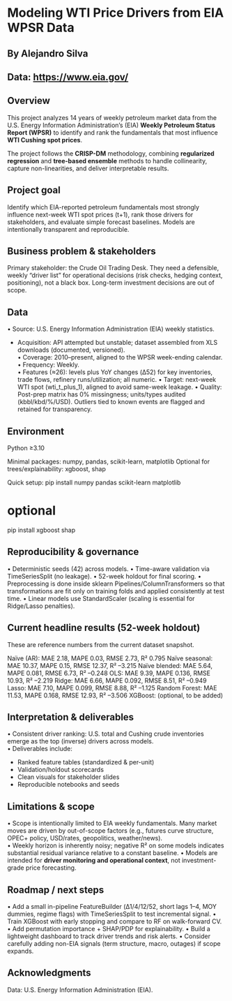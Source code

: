 # Modeling WTI Price Drivers from EIA WPSR Data
## By Alejandro Silva
## Data: https://www.eia.gov/

## Overview
This project analyzes 14 years of weekly petroleum market data from the U.S. Energy Information Administration’s (EIA) **Weekly Petroleum Status Report (WPSR)** 
to identify and rank the fundamentals that most influence **WTI Cushing spot prices**.  

The project follows the **CRISP-DM** methodology, combining **regularized regression** and **tree-based ensemble** methods to handle collinearity, capture non-linearities, and deliver interpretable results.

Project goal
------------
Identify which EIA-reported petroleum fundamentals most strongly influence next-week
WTI spot prices (t+1), rank those drivers for stakeholders, and evaluate simple
forecast baselines. Models are intentionally transparent and reproducible.

Business problem & stakeholders
-------------------------------
Primary stakeholder: the Crude Oil Trading Desk. They need a defensible, weekly
“driver list” for operational decisions (risk checks, hedging context, positioning),
not a black box. Long-term investment decisions are out of scope.

Data
----
• Source: U.S. Energy Information Administration (EIA) weekly statistics.
  - Acquisition: API attempted but unstable; dataset assembled from XLS downloads
    (documented, versioned).  
• Coverage: 2010–present, aligned to the WPSR week-ending calendar.
• Frequency: Weekly.  
• Features (≈26): levels plus YoY changes (Δ52) for key inventories, trade flows,
  refinery runs/utilization; all numeric.
• Target: next-week WTI spot (wti_t_plus_1), aligned to avoid same-week leakage.
• Quality: Post-prep matrix has 0% missingness; units/types audited (kbbl/kbd/%/USD).
  Outliers tied to known events are flagged and retained for transparency.

Environment
-----------
Python ≥3.10

Minimal packages:
  numpy, pandas, scikit-learn, matplotlib
Optional for trees/explainability:
  xgboost, shap

Quick setup:
  pip install numpy pandas scikit-learn matplotlib
  # optional
  pip install xgboost shap

Reproducibility & governance
----------------------------
• Deterministic seeds (42) across models.
• Time-aware validation via TimeSeriesSplit (no leakage).
• 52-week holdout for final scoring.
• Preprocessing is done inside sklearn Pipelines/ColumnTransformers so that
  transformations are fit only on training folds and applied consistently at test time.
• Linear models use StandardScaler (scaling is essential for Ridge/Lasso penalties).

Current headline results (52-week holdout)
------------------------------------------
These are reference numbers from the current dataset snapshot.

Naïve (AR):           MAE 2.18,  MAPE 0.03,  RMSE 2.73,  R² 0.795
Naïve seasonal:       MAE 10.37, MAPE 0.15,  RMSE 12.37, R² –3.215
Naïve blended:        MAE 5.64,  MAPE 0.081, RMSE 6.73,  R² –0.248
OLS:                  MAE 9.39,  MAPE 0.136, RMSE 10.93, R² –2.219
Ridge:                MAE 6.66,  MAPE 0.092, RMSE 8.51,  R² –0.949
Lasso:                MAE 7.10,  MAPE 0.099, RMSE 8.88,  R² –1.125
Random Forest:        MAE 11.53, MAPE 0.168, RMSE 12.93, R² –3.506
XGBoost:              (optional, to be added)

Interpretation & deliverables
-----------------------------
• Consistent driver ranking: U.S. total and Cushing crude inventories emerge as
  the top (inverse) drivers across models.  
• Deliverables include:
  - Ranked feature tables (standardized & per-unit)
  - Validation/holdout scorecards
  - Clean visuals for stakeholder slides
  - Reproducible notebooks and seeds

Limitations & scope
-------------------
• Scope is intentionally limited to EIA weekly fundamentals. Many market moves are
  driven by out-of-scope factors (e.g., futures curve structure, OPEC+ policy,
  USD/rates, geopolitics, weather/news).  
• Weekly horizon is inherently noisy; negative R² on some models indicates
  substantial residual variance relative to a constant baseline.
• Models are intended for **driver monitoring and operational context**, not
  investment-grade price forecasting.

Roadmap / next steps
--------------------
• Add a small in-pipeline FeatureBuilder (Δ1/4/12/52, short lags 1–4, MOY dummies,
  regime flags) with TimeSeriesSplit to test incremental signal.
• Train XGBoost with early stopping and compare to RF on walk-forward CV.
• Add permutation importance + SHAP/PDP for explainability.
• Build a lightweight dashboard to track driver trends and risk alerts.
• Consider carefully adding non-EIA signals (term structure, macro, outages)
  if scope expands.

Acknowledgments
---------------
Data: U.S. Energy Information Administration (EIA).

